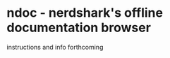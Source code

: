 ndoc - nerdshark's offline documentation browser
================================================
instructions and info forthcoming
